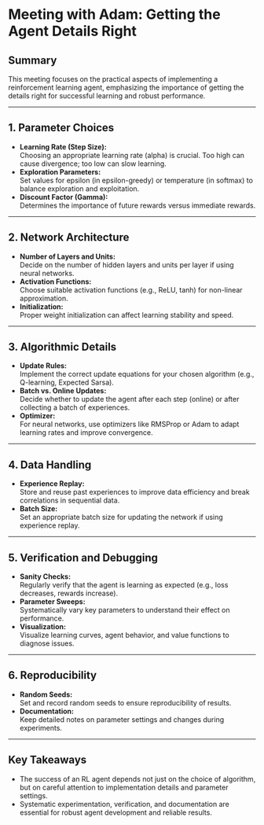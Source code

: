 # Meeting with Adam: Getting the Agent Details Right

## Summary

This meeting focuses on the practical aspects of implementing a reinforcement learning agent, emphasizing the importance of getting the details right for successful learning and robust performance.

---

## 1. Parameter Choices

-   **Learning Rate (Step Size):**  
    Choosing an appropriate learning rate (alpha) is crucial. Too high can cause divergence; too low can slow learning.
-   **Exploration Parameters:**  
    Set values for epsilon (in epsilon-greedy) or temperature (in softmax) to balance exploration and exploitation.
-   **Discount Factor (Gamma):**  
    Determines the importance of future rewards versus immediate rewards.

---

## 2. Network Architecture

-   **Number of Layers and Units:**  
    Decide on the number of hidden layers and units per layer if using neural networks.
-   **Activation Functions:**  
    Choose suitable activation functions (e.g., ReLU, tanh) for non-linear approximation.
-   **Initialization:**  
    Proper weight initialization can affect learning stability and speed.

---

## 3. Algorithmic Details

-   **Update Rules:**  
    Implement the correct update equations for your chosen algorithm (e.g., Q-learning, Expected Sarsa).
-   **Batch vs. Online Updates:**  
    Decide whether to update the agent after each step (online) or after collecting a batch of experiences.
-   **Optimizer:**  
    For neural networks, use optimizers like RMSProp or Adam to adapt learning rates and improve convergence.

---

## 4. Data Handling

-   **Experience Replay:**  
    Store and reuse past experiences to improve data efficiency and break correlations in sequential data.
-   **Batch Size:**  
    Set an appropriate batch size for updating the network if using experience replay.

---

## 5. Verification and Debugging

-   **Sanity Checks:**  
    Regularly verify that the agent is learning as expected (e.g., loss decreases, rewards increase).
-   **Parameter Sweeps:**  
    Systematically vary key parameters to understand their effect on performance.
-   **Visualization:**  
    Visualize learning curves, agent behavior, and value functions to diagnose issues.

---

## 6. Reproducibility

-   **Random Seeds:**  
    Set and record random seeds to ensure reproducibility of results.
-   **Documentation:**  
    Keep detailed notes on parameter settings and changes during experiments.

---

## Key Takeaways

-   The success of an RL agent depends not just on the choice of algorithm, but on careful attention to implementation details and parameter settings.
-   Systematic experimentation, verification, and documentation are essential for robust agent development and reliable results.
